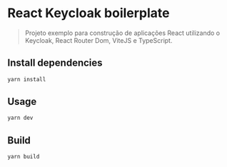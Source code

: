 # React Keycloak boilerplate

> Projeto exemplo para construção de aplicações React utilizando o Keycloak, React Router Dom, ViteJS e TypeScript.

## Install dependencies

```bash
yarn install
```

## Usage

```bash
yarn dev
```

## Build

```bash
yarn build
```
